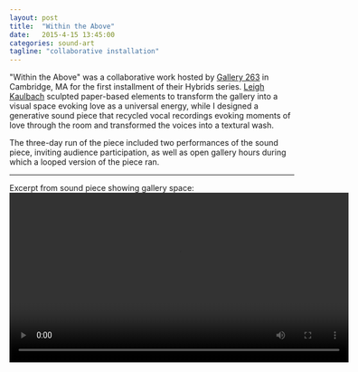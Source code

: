 ```yaml
---
layout: post
title:  "Within the Above"
date:   2015-4-15 13:45:00
categories: sound-art
tagline: "collaborative installation"
---
```

"Within the Above" was a collaborative work hosted by [Gallery 263](http://gallery263.com) in Cambridge, MA for the first installment of their Hybrids series. [Leigh Kaulbach](http://leighkaulbach.com/home.html) sculpted paper-based elements to transform the gallery into a visual space evoking love as a universal energy, while I designed a generative sound piece that recycled vocal recordings evoking moments of love through the room and transformed the voices into a textural wash. 

The three-day run of the piece included two performances of the sound piece, inviting audience participation, as well as open gallery hours during which a looped version of the piece ran.

***


Excerpt from sound piece showing gallery space:
<br />
<video src="https://dl.dropboxusercontent.com/u/12843471/WithinAboveExcerpt.m4v" controls style="width:600px">
</video>
